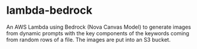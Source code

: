 # lambda-bedrock
An AWS Lambda using Bedrock (Nova Canvas Model) to generate images from dynamic prompts with the key components of the keywords coming from random rows of a file. The images are put into an S3 bucket.
